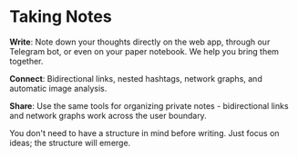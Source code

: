 # Taking Notes

**Write**: Note down your thoughts directly on the web app, through our Telegram bot, or even on your paper notebook. We help you bring them together.

**Connect**: Bidirectional links, nested hashtags, network graphs, and automatic image analysis.

**Share**: Use the same tools for organizing private notes - bidirectional links and network graphs work across the user boundary.

You don't need to have a structure in mind before writing. Just focus on ideas; the structure will emerge.
